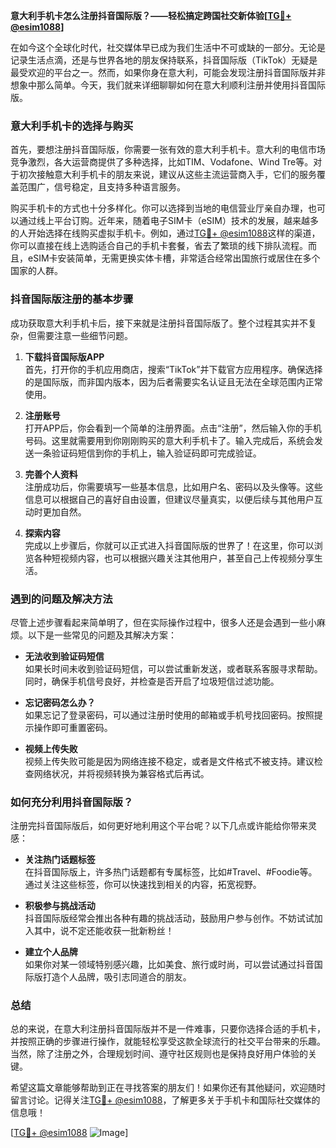 **意大利手机卡怎么注册抖音国际版？——轻松搞定跨国社交新体验[[TG💪+ @esim1088](https://t.me/s/esim1088)]**

在如今这个全球化时代，社交媒体早已成为我们生活中不可或缺的一部分。无论是记录生活点滴，还是与世界各地的朋友保持联系，抖音国际版（TikTok）无疑是最受欢迎的平台之一。然而，如果你身在意大利，可能会发现注册抖音国际版并非想象中那么简单。今天，我们就来详细聊聊如何在意大利顺利注册并使用抖音国际版。

### 意大利手机卡的选择与购买

首先，要想注册抖音国际版，你需要一张有效的意大利手机卡。意大利的电信市场竞争激烈，各大运营商提供了多种选择，比如TIM、Vodafone、Wind Tre等。对于初次接触意大利手机卡的朋友来说，建议从这些主流运营商入手，它们的服务覆盖范围广，信号稳定，且支持多种语言服务。

购买手机卡的方式也十分多样化。你可以选择到当地的电信营业厅亲自办理，也可以通过线上平台订购。近年来，随着电子SIM卡（eSIM）技术的发展，越来越多的人开始选择在线购买虚拟手机卡。例如，通过[TG💪+ @esim1088](https://t.me/s/esim1088)这样的渠道，你可以直接在线上选购适合自己的手机卡套餐，省去了繁琐的线下排队流程。而且，eSIM卡安装简单，无需更换实体卡槽，非常适合经常出国旅行或居住在多个国家的人群。

### 抖音国际版注册的基本步骤

成功获取意大利手机卡后，接下来就是注册抖音国际版了。整个过程其实并不复杂，但需要注意一些细节问题。

1. **下载抖音国际版APP**  
   首先，打开你的手机应用商店，搜索“TikTok”并下载官方应用程序。确保选择的是国际版，而非国内版本，因为后者需要实名认证且无法在全球范围内正常使用。

2. **注册账号**  
   打开APP后，你会看到一个简单的注册界面。点击“注册”，然后输入你的手机号码。这里就需要用到你刚刚购买的意大利手机卡了。输入完成后，系统会发送一条验证码短信到你的手机上，输入验证码即可完成验证。

3. **完善个人资料**  
   注册成功后，你需要填写一些基本信息，比如用户名、密码以及头像等。这些信息可以根据自己的喜好自由设置，但建议尽量真实，以便后续与其他用户互动时更加自然。

4. **探索内容**  
   完成以上步骤后，你就可以正式进入抖音国际版的世界了！在这里，你可以浏览各种短视频内容，也可以根据兴趣关注其他用户，甚至自己上传视频分享生活。

### 遇到的问题及解决方法

尽管上述步骤看起来简单明了，但在实际操作过程中，很多人还是会遇到一些小麻烦。以下是一些常见的问题及其解决方案：

- **无法收到验证码短信**  
  如果长时间未收到验证码短信，可以尝试重新发送，或者联系客服寻求帮助。同时，确保手机信号良好，并检查是否开启了垃圾短信过滤功能。

- **忘记密码怎么办？**  
  如果忘记了登录密码，可以通过注册时使用的邮箱或手机号找回密码。按照提示操作即可重置密码。

- **视频上传失败**  
  视频上传失败可能是因为网络连接不稳定，或者是文件格式不被支持。建议检查网络状况，并将视频转换为兼容格式后再试。

### 如何充分利用抖音国际版？

注册完抖音国际版后，如何更好地利用这个平台呢？以下几点或许能给你带来灵感：

- **关注热门话题标签**  
  在抖音国际版上，许多热门话题都有专属标签，比如#Travel、#Foodie等。通过关注这些标签，你可以快速找到相关的内容，拓宽视野。

- **积极参与挑战活动**  
  抖音国际版经常会推出各种有趣的挑战活动，鼓励用户参与创作。不妨试试加入其中，说不定还能收获一批新粉丝！

- **建立个人品牌**  
  如果你对某一领域特别感兴趣，比如美食、旅行或时尚，可以尝试通过抖音国际版打造个人品牌，吸引志同道合的朋友。

### 总结

总的来说，在意大利注册抖音国际版并不是一件难事，只要你选择合适的手机卡，并按照正确的步骤进行操作，就能轻松享受这款全球流行的社交平台带来的乐趣。当然，除了注册之外，合理规划时间、遵守社区规则也是保持良好用户体验的关键。

希望这篇文章能够帮助到正在寻找答案的朋友们！如果你还有其他疑问，欢迎随时留言讨论。记得关注[TG💪+ @esim1088](https://t.me/s/esim1088)，了解更多关于手机卡和国际社交媒体的信息哦！

[[TG💪+ @esim1088](https://t.me/s/esim1088) ![Image](https://i.postimg.cc/4NQfJmqS/Snipaste-2025-05-13-00-14-12.png)]